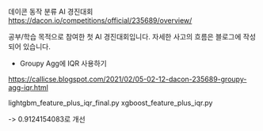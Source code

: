 데이콘 동작 분류 AI 경진대회
https://dacon.io/competitions/official/235689/overview/

공부/학습 목적으로 참여한 첫 AI 경진대회입니다.
자세한 사고의 흐름은 블로그에 작성되어 있습니다.


* Groupy Agg에 IQR 사용하기

https://callicse.blogspot.com/2021/02/05-02-12-dacon-235689-groupy-agg-iqr.html

lightgbm_feature_plus_iqr_final.py
xgboost_feature_plus_iqr.py

-> 0.9124154083로 개선


